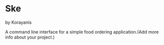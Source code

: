 # Ske
by Korayanis

A command line interface for a simple food ordering application.(Add more info about your project.)
